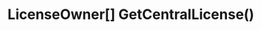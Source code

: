 ﻿---
uid: crmscript_ref_NSReplicationAgent_GetCentralLicense
title: LicenseOwner[] GetCentralLicense()
intellisense: NSReplicationAgent.GetCentralLicense
keywords: NSReplicationAgent, GetCentralLicense
so.topic: reference
---



